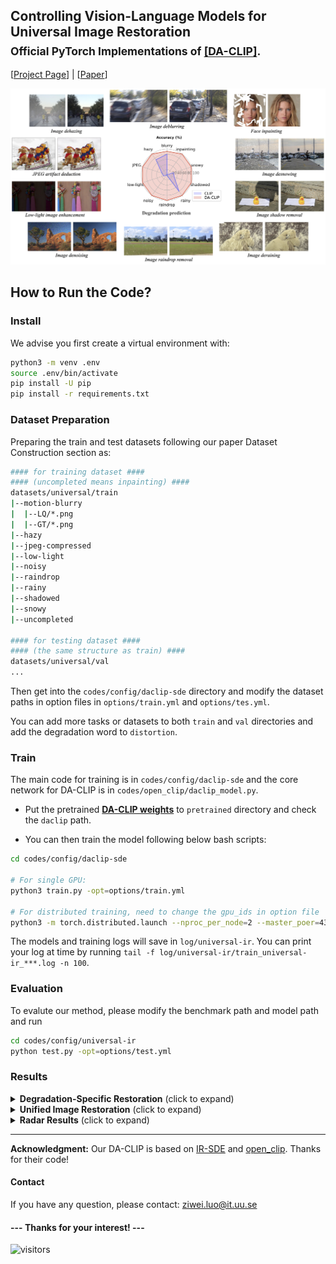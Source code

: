 
## Controlling Vision-Language Models for Universal Image Restoration <br><sub>Official PyTorch Implementations of [[DA-CLIP]](). </sub>

[[Project Page](https://algolzw.github.io/daclip-uir/index.html)] | [[Paper]()]

![daclip](figs/teaser.jpg)


## How to Run the Code?

### Install

We advise you first create a virtual environment with:

```bash
python3 -m venv .env
source .env/bin/activate
pip install -U pip
pip install -r requirements.txt

```


### Dataset Preparation

Preparing the train and test datasets following our paper Dataset Construction section as:

```bash
#### for training dataset ####
#### (uncompleted means inpainting) ####
datasets/universal/train
|--motion-blurry
|  |--LQ/*.png
|  |--GT/*.png
|--hazy
|--jpeg-compressed
|--low-light
|--noisy
|--raindrop
|--rainy
|--shadowed
|--snowy
|--uncompleted

#### for testing dataset ####
#### (the same structure as train) ####
datasets/universal/val
...

```

Then get into the `codes/config/daclip-sde` directory and modify the dataset paths in option files in `options/train.yml` and `options/tes.yml`. 

You can add more tasks or datasets to both `train` and `val` directories and add the degradation word to `distortion`.


### Train
The main code for training is in `codes/config/daclip-sde` and the core network for DA-CLIP is in `codes/open_clip/daclip_model.py`.

* Put the pretrained [**DA-CLIP weights**](https://drive.google.com/file/d/1A6u4CaVrcpcZckGUNzEXqMF8x_JXsZdX/view?usp=sharing) to `pretrained` directory and check the `daclip` path.

* You can then train the model following below bash scripts:

```bash
cd codes/config/daclip-sde

# For single GPU:
python3 train.py -opt=options/train.yml

# For distributed training, need to change the gpu_ids in option file
python3 -m torch.distributed.launch --nproc_per_node=2 --master_poer=4321 train.py -opt=options/train.yml --launcher pytorch
```

The models and training logs will save in `log/universal-ir`. 
You can print your log at time by running `tail -f log/universal-ir/train_universal-ir_***.log -n 100`.

### Evaluation
To evalute our method, please modify the benchmark path and model path and run

```bash
cd codes/config/universal-ir
python test.py -opt=options/test.yml
```

### Results

<details>
<summary><strong>Degradation-Specific Restoration</strong> (click to expand) </summary>

![daclip](figs/results_single.jpg)

</details>

<details>
<summary><strong>Unified Image Restoration</strong> (click to expand) </summary>

![daclip](figs/results-UIR.jpg)

</details>

<details>
<summary><strong>Radar Results</strong> (click to expand) </summary>

![daclip](figs/UIR_results_radar.jpg)

</details>

---

**Acknowledgment:** Our DA-CLIP is based on [IR-SDE](https://github.com/Algolzw/image-restoration-sde) and [open_clip](https://github.com/mlfoundations/open_clip). Thanks for their code!

#### Contact
If you have any question, please contact: ziwei.luo@it.uu.se



#### --- Thanks for your interest! --- ####
![visitors](https://visitor-badge.laobi.icu/badge?page_id=Algolzw/daclip-uir)
